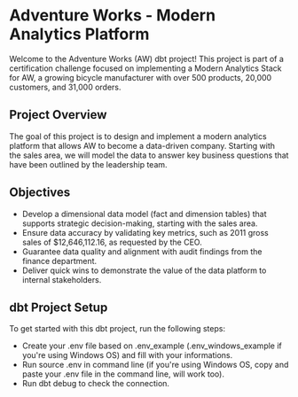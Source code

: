 # Adventure Works - Modern Analytics Platform

Welcome to the Adventure Works (AW) dbt project! This project is part of a certification challenge focused on implementing a Modern Analytics Stack for AW, a growing bicycle manufacturer with over 500 products, 20,000 customers, and 31,000 orders.

## Project Overview

The goal of this project is to design and implement a modern analytics platform that allows AW to become a data-driven company. Starting with the sales area, we will model the data to answer key business questions that have been outlined by the leadership team.

## Objectives

- Develop a dimensional data model (fact and dimension tables) that supports strategic decision-making, starting with the sales area.
- Ensure data accuracy by validating key metrics, such as 2011 gross sales of $12,646,112.16, as requested by the CEO.
- Guarantee data quality and alignment with audit findings from the finance department.
- Deliver quick wins to demonstrate the value of the data platform to internal stakeholders.
  
## dbt Project Setup

To get started with this dbt project, run the following steps:

- Create your .env file based on .env_example (.env_windows_example if you're using Windows OS) and fill with your informations.
- Run source .env in command line (if you're using Windows OS, copy and paste your .env file in the command line, will work too).
- Run dbt debug to check the connection.
